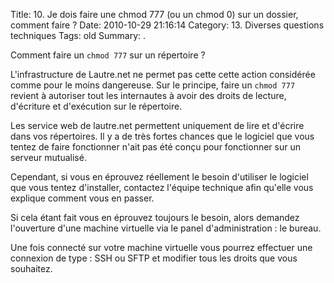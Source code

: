 Title: 10. Je dois faire une chmod 777 (ou un chmod 0) sur un dossier, comment faire ? 
Date: 2010-10-29 21:16:14
Category: 13. Diverses questions techniques
Tags: old
Summary:  . 

Comment faire un <code>chmod 777</code> sur un répertoire ?

L'infrastructure de Lautre.net ne permet pas cette cette action considérée comme pour le moins dangereuse. Sur le principe, faire un <code>chmod 777</code> revient à autoriser tout les internautes à avoir des droits de lecture, d'écriture et d'exécution sur le répertoire.

Les service web de lautre.net permettent uniquement de lire et d'écrire dans vos répertoires. Il y a de très fortes chances que le logiciel que vous tentez de faire fonctionner n'ait pas été conçu pour fonctionner sur un serveur mutualisé.

Cependant, si vous en éprouvez réellement le besoin d'utiliser le logiciel que vous tentez d'installer, contactez l'équipe technique afin qu'elle vous explique comment vous en passer.

Si cela étant fait vous en éprouvez toujours le besoin, alors demandez l'ouverture d'une machine virtuelle via le panel d'administration : le bureau.

Une fois connecté sur votre machine virtuelle vous pourrez effectuer une connexion de type : SSH ou SFTP et modifier tous les droits que vous souhaitez. 